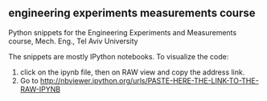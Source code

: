 ##  engineering experiments measurements course

Python snippets for the Engineering Experiments and Measurements course, Mech. Eng., Tel Aviv University


The snippets are mostly IPython notebooks. To visualize the code:

1. click on the ipynb file, then on RAW view and copy the address link. 
2. Go to http://nbviewer.ipython.org/urls/PASTE-HERE-THE-LINK-TO-THE-RAW-IPYNB
